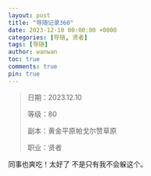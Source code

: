 ```yaml
---
layout: post
title: "导随记录360"
date: 2023-12-10 00:00:00 +0800
categories: [导随, 贤者]
tags: [导随]
author: wanwan
toc: true
comments: true
pin: true
---
```

> 日期：2023.12.10
>
> 等级：80
>
> 副本：黄金平原帕戈尔赞草原
>
> 职业：贤者

同事也爽吃！太好了 不是只有我不会躲这个。